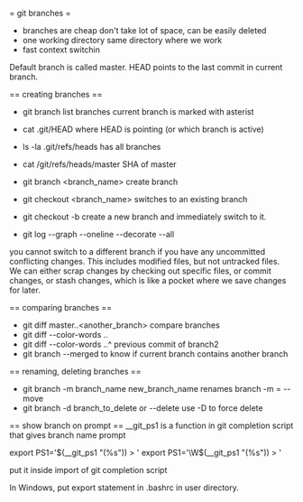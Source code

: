 = git branches =
* branches are cheap
don't take lot of space, can be easily deleted
* one working directory
same directory where we work
* fast context switchin


Default branch is called master.
HEAD points to the last commit in current branch.

== creating branches ==
* git branch
list branches
current branch is marked with asterist
* cat .git/HEAD
where HEAD is pointing (or which branch is active)
* ls -la .git/refs/heads
has all branches
* cat /git/refs/heads/master
SHA of master


* git branch <branch_name>
create branch
* git checkout <branch_name>
switches to an existing branch
* git checkout -b <name>
create a new branch and immediately switch to it.
* git log --graph --oneline --decorate --all

you cannot switch to a different branch if you have any uncommitted conflicting changes. This includes modified files, but not untracked files. We can either scrap changes by checking out specific files, or commit changes, or stash changes, which is like a pocket where we save changes for later.

== comparing branches ==
* git diff master..<another_branch>
compare branches
* git diff --color-words <branch1>..<branch2>
* git diff --color-words <branch1>..<branch2>^
previous commit of branch2
* git branch --merged
to know if current branch contains another branch


== renaming, deleting branches ==
* git branch -m branch_name new_branch_name
renames branch
-m = --move
* git branch -d branch_to_delete
or --delete
use -D to force delete


== show branch on prompt ==
__git_ps1 is a function in git completion script that gives branch name prompt

export PS1='$(__git_ps1 "(%s")) > '
export PS1='\W$(__git_ps1 "(%s")) > '

put it inside import of git completion script

In Windows, put export statement in .bashrc in user directory.

